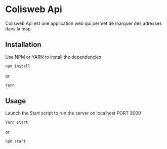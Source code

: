 # Colisweb Api

Colisweb Api est une application web qui permet de marquer des adresses dans la map.

## Installation

Use NPM or YARN to install the dependencies

```bash
npm install
```
or 
```bash
Yarn
```

## Usage
Launch the Start script to run the server on localhost PORT 3000
```bash
Yarn start
```
or 
```bash
npm start
```
